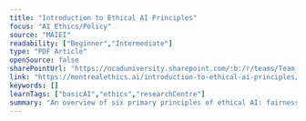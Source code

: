 ```yaml
---
title: "Introduction to Ethical AI Principles"
focus: "AI Ethics/Policy"
source: "MAIEI"
readability: ["Beginner","Intermediate"]
type: "PDF Article"
openSource: false
sharePointUrl: "https://ocaduniversity.sharepoint.com/:b:/r/teams/Team_WeCount/Shared%20Documents/Resources%20and%20Tools/Literature%20(curated)/Introduction%20to%20Ethical%20AI%20Principles.pdf?csf=1&web=1&e=gzwzvb"
link: "https://montrealethics.ai/introduction-to-ethical-ai-principles/"
keywords: []
learnTags: ["basicAI","ethics","researchCentre"]
summary: "An overview of six primary principles of ethical AI: fairness, accountability, human agency, transparency, privacy and respect to human rights. "
---
```

